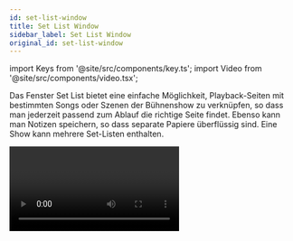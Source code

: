 ```yaml
---
id: set-list-window
title: Set List Window
sidebar_label: Set List Window
original_id: set-list-window
---
```


import Keys from '@site/src/components/key.ts';
import Video from '@site/src/components/video.tsx';

Das Fenster Set List bietet eine einfache Möglichkeit, Playback-Seiten
mit bestimmten Songs oder Szenen der Bühnenshow zu verknüpfen, so dass
man jederzeit passend zum Ablauf die richtige Seite findet. Ebenso kann
man Notizen speichern, so dass separate Papiere überflüssig sind. Eine
Show kann mehrere Set-Listen enthalten.

<Video videoId="VX5acUU-99M" title="Set Lists" />

Um das Fenster aufzurufen, drücken Sie zweimal auf 
[<Keys.HardKey>View / Open</Keys.HardKey>](../titan-basics/workspace-windows.md#auswahl-und-positionierung-der-arbeitsfenster) 
und wählen <Keys.SoftKey>Set List</Keys.SoftKey>.

Am besten eignet sich dies, wenn man für jeden Song bzw. jede Szene
eine eigene Seite von Speicherplätzen verwendet.

![Set List Window](/docs/images/Set-List-Window.png)

Eine Set-Liste besteht aus sog. Tracks. Wird einer Setliste ein neuer
Track hinzugefügt, so verweist dieser automatisch auf die gerade
aktuelle Seite. Ein Klick auf die <Keys.SoftKey><strong>></strong></Keys.SoftKey>-Schaltfläche neben einem
Track schaltet sofort auf die passende Seite (auf dem Pearl Expert muss
die Walze manuell betätigt werden).

Erstellen einer Set-Liste
-------------------------

Zum Erstellen einer neuen Set-Liste klicken Sie auf die
<Keys.ContextKey>+</Keys.ContextKey>-Schaltfläche *oben rechts*, angeboten werden die Optionen <Keys.SoftKey>Empty</Keys.SoftKey>
(leer), <Keys.SoftKey>Pages</Keys.SoftKey> (Seiten), und <Keys.SoftKey>Build</Keys.SoftKey>. 
-   Mit der Option <Keys.SoftKey>Pages</Keys.SoftKey> wird eine Set-Liste mit den momentan 
	verwendeten Seiten erstellt. 
-	Wählt man <Keys.SoftKey>Build</Keys.SoftKey>, so kann man die momentan programmierten Seiten 
	in beliebiger Reihenfolge in eine Set-Liste einfügen. 
-   Mit <Keys.SoftKey>Empty</Keys.SoftKey> starten Sie mit einer leeren Set-Liste und fügen Track 
	für Track hinzu, indem Sie unten auf die <Keys.ContextKey>+</Keys.ContextKey>-Schaltfläche klicken.

Die Tracks konfigurieren
------------------------

Enter notes by selecting a track and clicking the text entry button,
bottom right, or the Edit Note context menu button.

-   Mit dem Kontext-Menü 'Park Track' werden Tracks vorübergehend
    deaktiviert.

-   Möchten Sie lieber die Tasten <Keys.HardKey>Page+</Keys.HardKey>/<Keys.HardKey>Page-</Keys.HardKey> zum Durchschalten
    der Tracks verwenden, so aktivieren Sie dies mit dem Kontext-Menü
    'Page Mode'. Ist Page Mode auf 'Set List' gestellt, so können Sie
    mit den Tasten <Keys.HardKey>Page+</Keys.HardKey>/<Keys.HardKey>Page-</Keys.HardKey> die Tracks durchschalten -- die
    Seiten wechseln dann also in der mittels Set-Liste vorgegebenen
    Reihenfolge. Steht Page Mode auf 'Normal', so wirken die Tasten wie
    gewohnt auf die Seiten der Speicherplätze (nicht verfügbar auf dem
    Pearl Expert).

-   Das Kopieren, Verschieben und Löschen von Tracks erfolgt wie gewohnt
    über die entsprechenden Befehlstasten des Pultes.

-   Zum Ändern der Bezeichnung der Set-Liste oder einzelner Tracks
    verwenden Sie <Keys.SoftKey>Set Legend</Keys.SoftKey>.

Tracks mit Workspace und Macros verknüpfen
------------------------------------------

Macros und Workspaces lassen sich durch Tracks aufrufen: dazu dienen die
Buttons <Keys.SoftKey>Workspace</Keys.SoftKey> und <Keys.SoftKey>Macro</Keys.SoftKey> rechts unten im 'Set List'-Fenster.

Um eine Verknüpfung zu einem Workspace herzustellen, klicken Sie auf
<Keys.SoftKey>Workspace</Keys.SoftKey> und dann auf den gewünschten Workspace oder auf \[Record
Workspace\], um die aktuelle Arbeitsoberfläche zu speichern.

Macros können sowohl von der gesamten Set-Liste als auch von einzelnen
Tracks aufgerufen werden. Set-Listen-Macros werden dabei bei jedem neuen
Track erneut getriggert. Damit kann man z.B. zu Beginn jedes neuen Songs
einen einheitlichen Ausgangszustand herstellen. Track-Macros werden
dagegen nur von dem jeweiligen Track aufgerufen.

Um diese Macro- und Workspace-Verknüpfungen aufzurufen, klicken Sie
rechts oben auf den Reiter 'Workspaces & Macros'. Daraufhin wird für
jede Verknüpfung ein Button, nach Kategorien geordnet, angezeigt.

![Workspace & Macros](/docs/images/Workspace-Macros.png)

Klickt man auf so einen Button, so wird die entsprechende Aktion
ausgelöst. Zum Löschen drückt man <Keys.HardKey>Delete</Keys.HardKey>, gefolgt von dem jeweiligen
Button, und bestätigt das mit <Keys.SoftKey>Remove</Keys.SoftKey>.

Macros zur Playback-Steuerung
-----------------------------

[Macros](../titan-basics/front-panel-buttons.md#macros----tastenfolgen)
gestatten es, häufig wiederkehrende Folgen von Tastendrücken zu
automatisieren. So lassen sich auch lange oder komplizierte 
Tastenkombinationen mit nur einem Knopfdruck wiederholen.

Es gibt einige spezielle vorgefertigte Macros, die sich besonders zur
Playback-Steuerung bei Verwendung von Set-Listen anbieten.

Macro | Action
------|-------
<Keys.SoftKey>Fire First Playback</Keys.SoftKey> | Startet das erste Playback der aktuellen Seite.
<Keys.SoftKey>Fire First Playback Page 1</Keys.SoftKey> | Startet das erste Playback auf Seite 1, unabhängig von der gerade aktuellen Seite.
<Keys.SoftKey>Fire Playback 1</Keys.SoftKey> | Startet das Playback mit der Nummer 1.
<Keys.SoftKey>Kill First Playback</Keys.SoftKey> | Stoppt/killt das erste Playback der aktuellen Seite.
<Keys.SoftKey>Kill First Playback Page 1</Keys.SoftKey> | Stoppt/killt das erste Playback auf Seite 1, unabhängig von der gerade aktuellen Seite.
<Keys.SoftKey>Kill Playback 1</Keys.SoftKey> | Stoppt/killt das Playback mit der Nummer 1.
<Keys.SoftKey>Release First Playback</Keys.SoftKey> | Releast das erste Playback der aktuellen Seite.
<Keys.SoftKey>Release First Playback Page 1</Keys.SoftKey> | Releast das erste Playback auf Seite 1, unabhängig von der gerade aktuellen Seite.
<Keys.SoftKey>Release Playback 1</Keys.SoftKey> | Releast das Playback mit der Nummer 1.
<Keys.SoftKey>Release Me</Keys.SoftKey> | Releast das momentan verbundene Playback (Cueliste).
<Keys.SoftKey>Goto My Cue 1</Keys.SoftKey> | Geht zu Cue 1 der gerade verbundenen Cueliste.
